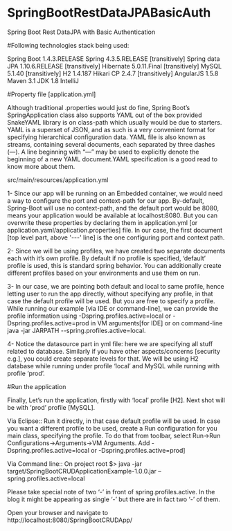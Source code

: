 # SpringBootRestDataJPABasicAuth
Spring Boot Rest DataJPA with Basic Authentication


#Following technologies stack being used:

Spring Boot 1.4.3.RELEASE
Spring 4.3.5.RELEASE [transitively]
Spring data JPA 1.10.6.RELEASE [transitively]
Hibernate 5.0.11.Final [transitively]
MySQL 5.1.40 [transitively]
H2 1.4.187
Hikari CP 2.4.7 [transitively]
AngularJS 1.5.8
Maven 3.1
JDK 1.8
IntelliJ


#Property file [application.yml]

Although traditional .properties would just do fine, Spring Boot’s SpringApplication class also supports YAML out of the box provided SnakeYAML library is on class-path which usually would be due to starters. YAML is a superset of JSON, and as such is a very convenient format for specifying hierarchical configuration data. YAML file is also known as streams, containing several documents, each separated by three dashes (—). A line beginning with “—” may be used to explicitly denote the beginning of a new YAML document.YAML specification is a good read to know more about them.

src/main/resources/application.yml

1- Since our app will be running on an Embedded container, we would need a way to configure the port and context-path for our app. By-default, Spring-Boot will use no context-path, and the default port would be 8080, means your application would be available at localhost:8080. But you can overwrite these properties by declaring them in application.yml [or application.yaml/application.properties] file. In our case, the first document [top level part, above '---' line] is the one configuring port and context path.

2- Since we will be using profiles, we have created two separate documents each with it’s own profile.
By default if no profile is specified, ‘default’ profile is used, this is standard spring behavior. You can additionally create different profiles based on your environments and use them on run.

3- In our case, we are pointing both default and local to same profile, hence letting user to run the app directly, without specifying any profile, in that case the default profile will be used. But you are free to specify a profile. While running our example [via IDE or command-line], we can provide the profile information using -Dspring.profiles.active=local or -Dspring.profiles.active=prod in VM arguments[for IDE] or on command-line java -jar JARPATH --spring.profiles.active=local.

4- Notice the datasource part in yml file: here we are specifying all stuff related to database. Similarly if you have other aspects/concerns [security e.g.], you could create separate levels for that. We will be using H2 database while running under profile ‘local’ and MySQL while running with profile ‘prod’.

#Run the application

Finally, Let’s run the application, firstly with ‘local’ profile [H2]. Next shot will be with ‘prod’ profile [MySQL].

Via Eclipse:: Run it directly, in that case default profile will be used. In case you want a different profile to be used, create a Run configuration for you main class, specifying the profile. To do that from toolbar, select Run->Run Configurations->Arguments->VM Arguments. Add -Dspring.profiles.active=local or -Dspring.profiles.active=prod]

Via Command line::
On project root
$> java -jar target/SpringBootCRUDApplicationExample-1.0.0.jar –spring.profiles.active=local

Please take special note of two ‘-’ in front of spring.profiles.active. In the blog it might be appearing as single ‘-’ but there are in fact two ‘-’ of them.


Open your browser and navigate to http://localhost:8080/SpringBootCRUDApp/
